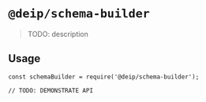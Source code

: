 # `@deip/schema-builder`

> TODO: description

## Usage

```
const schemaBuilder = require('@deip/schema-builder');

// TODO: DEMONSTRATE API
```
